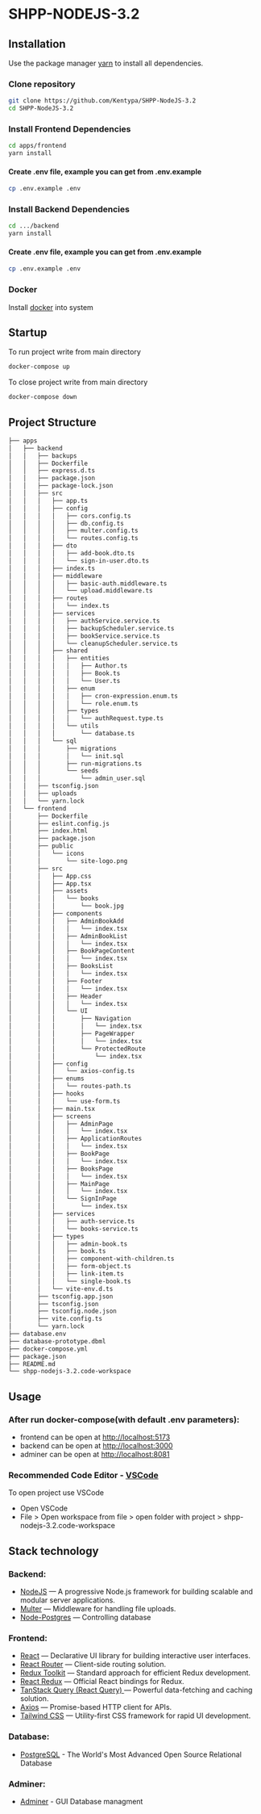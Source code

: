 # SHPP-NODEJS-3.2

## Installation

Use the package manager [yarn](https://classic.yarnpkg.com/lang/en/docs/install/) to install all dependencies.

### Clone repository

```bash
git clone https://github.com/Kentypa/SHPP-NodeJS-3.2
cd SHPP-NodeJS-3.2
```

### Install Frontend Dependencies

```bash
cd apps/frontend
yarn install
```

#### Create .env file, example you can get from .env.example

```bash
cp .env.example .env
```

### Install Backend Dependencies

```bash
cd .../backend
yarn install
```

#### Create .env file, example you can get from .env.example

```bash
cp .env.example .env
```

### Docker

Install [docker](https://www.docker.com/products/docker-desktop/) into system

## Startup

To run project write from main directory

```bash
docker-compose up
```

To close project write from main directory

```bash
docker-compose down
```

## Project Structure

```bash
├── apps
│   ├── backend
│   │   ├── backups
│   │   ├── Dockerfile
│   │   ├── express.d.ts
│   │   ├── package.json
│   │   ├── package-lock.json
│   │   ├── src
│   │   │   ├── app.ts
│   │   │   ├── config
│   │   │   │   ├── cors.config.ts
│   │   │   │   ├── db.config.ts
│   │   │   │   ├── multer.config.ts
│   │   │   │   └── routes.config.ts
│   │   │   ├── dto
│   │   │   │   ├── add-book.dto.ts
│   │   │   │   └── sign-in-user.dto.ts
│   │   │   ├── index.ts
│   │   │   ├── middleware
│   │   │   │   ├── basic-auth.middleware.ts
│   │   │   │   └── upload.middleware.ts
│   │   │   ├── routes
│   │   │   │   └── index.ts
│   │   │   ├── services
│   │   │   │   ├── authService.service.ts
│   │   │   │   ├── backupScheduler.service.ts
│   │   │   │   ├── bookService.service.ts
│   │   │   │   └── cleanupScheduler.service.ts
│   │   │   ├── shared
│   │   │   │   ├── entities
│   │   │   │   │   ├── Author.ts
│   │   │   │   │   ├── Book.ts
│   │   │   │   │   └── User.ts
│   │   │   │   ├── enum
│   │   │   │   │   ├── cron-expression.enum.ts
│   │   │   │   │   └── role.enum.ts
│   │   │   │   ├── types
│   │   │   │   │   └── authRequest.type.ts
│   │   │   │   └── utils
│   │   │   │       └── database.ts
│   │   │   └── sql
│   │   │       ├── migrations
│   │   │       │   └── init.sql
│   │   │       ├── run-migrations.ts
│   │   │       └── seeds
│   │   │           └── admin_user.sql
│   │   ├── tsconfig.json
│   │   ├── uploads
│   │   └── yarn.lock
│   └── frontend
│       ├── Dockerfile
│       ├── eslint.config.js
│       ├── index.html
│       ├── package.json
│       ├── public
│       │   └── icons
│       │       └── site-logo.png
│       ├── src
│       │   ├── App.css
│       │   ├── App.tsx
│       │   ├── assets
│       │   │   └── books
│       │   │       └── book.jpg
│       │   ├── components
│       │   │   ├── AdminBookAdd
│       │   │   │   └── index.tsx
│       │   │   ├── AdminBookList
│       │   │   │   └── index.tsx
│       │   │   ├── BookPageContent
│       │   │   │   └── index.tsx
│       │   │   ├── BooksList
│       │   │   │   └── index.tsx
│       │   │   ├── Footer
│       │   │   │   └── index.tsx
│       │   │   ├── Header
│       │   │   │   └── index.tsx
│       │   │   └── UI
│       │   │       ├── Navigation
│       │   │       │   └── index.tsx
│       │   │       ├── PageWrapper
│       │   │       │   └── index.tsx
│       │   │       └── ProtectedRoute
│       │   │           └── index.tsx
│       │   ├── config
│       │   │   └── axios-config.ts
│       │   ├── enums
│       │   │   └── routes-path.ts
│       │   ├── hooks
│       │   │   └── use-form.ts
│       │   ├── main.tsx
│       │   ├── screens
│       │   │   ├── AdminPage
│       │   │   │   └── index.tsx
│       │   │   ├── ApplicationRoutes
│       │   │   │   └── index.tsx
│       │   │   ├── BookPage
│       │   │   │   └── index.tsx
│       │   │   ├── BooksPage
│       │   │   │   └── index.tsx
│       │   │   ├── MainPage
│       │   │   │   └── index.tsx
│       │   │   └── SignInPage
│       │   │       └── index.tsx
│       │   ├── services
│       │   │   ├── auth-service.ts
│       │   │   └── books-service.ts
│       │   ├── types
│       │   │   ├── admin-book.ts
│       │   │   ├── book.ts
│       │   │   ├── component-with-children.ts
│       │   │   ├── form-object.ts
│       │   │   ├── link-item.ts
│       │   │   └── single-book.ts
│       │   └── vite-env.d.ts
│       ├── tsconfig.app.json
│       ├── tsconfig.json
│       ├── tsconfig.node.json
│       ├── vite.config.ts
│       └── yarn.lock
├── database.env
├── database-prototype.dbml
├── docker-compose.yml
├── package.json
├── README.md
└── shpp-nodejs-3.2.code-workspace
```

## Usage

### After run docker-compose(with default .env parameters):

- frontend can be open at [http://localhost:5173](http://localhost:5173)
- backend can be open at [http://localhost:3000](http://localhost:3000)
- adminer can be open at [http://localhost:8081](http://localhost:8081)

### Recommended Code Editor - [VSCode](https://code.visualstudio.com/)

To open project use VSCode

- Open VSCode
- File > Open workspace from file > open folder with project > shpp-nodejs-3.2.code-workspace

## Stack technology

### Backend:

- [NodeJS](https://nodejs.org/en) — A progressive Node.js framework for building scalable and modular server applications.
- [Multer](https://www.npmjs.com/package/multer) — Middleware for handling file uploads.
- [Node-Postgres](https://www.npmjs.com/package/pg) — Controlling database

### Frontend:

- [React](https://react.dev/) — Declarative UI library for building interactive user interfaces.
- [React Router](https://reactrouter.com/) — Client-side routing solution.
- [Redux Toolkit](https://redux-toolkit.js.org/) — Standard approach for efficient Redux development.
- [React Redux](https://react-redux.js.org/) — Official React bindings for Redux.
- [TanStack Query (React Query) ](https://tanstack.com/query/latest) — Powerful data-fetching and caching solution.
- [Axios](https://axios-http.com) — Promise-based HTTP client for APIs.
- [Tailwind CSS](https://tailwindcss.com/) — Utility-first CSS framework for rapid UI development.

### Database:

- [PostgreSQL](https://www.postgresql.org/) - The World's Most Advanced Open Source Relational Database

### Adminer:

- [Adminer](https://www.adminer.org/en/) - GUI Database managment

